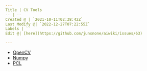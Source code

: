 ```yaml
---
Title | CV Tools
-- | --
Created @ | `2021-10-11T02:38:42Z`
Last Modify @| `2022-12-27T07:22:55Z`
Labels | ``
Edit @| [here](https://github.com/junxnone/aiwiki/issues/63)

---
```

- [OpenCV](/OpenCV)
- [Numpy](/Numpy)
- [PCL](/PCL_Summary)

